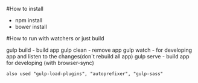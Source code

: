 #How to install

- npm install
- bower install

#How to run with watchers or just build

gulp build - build app 
gulp clean - remove app 
gulp watch - for developing app and listen to the changes(don`t rebuild all app)
gulp serve - build app for developing (with browser-sync)

	also used "gulp-load-plugins", "autoprefixer", "gulp-sass" 


